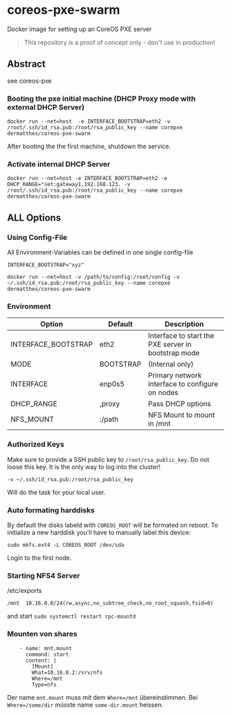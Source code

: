 # coreos-pxe-swarm
Docker image for setting up an CoreOS PXE server 

> This repository is a proof of concept only - don't use in production!
>

## Abstract

see coreos-pxe

### Booting the pxe initial machine (DHCP Proxy mode with external DHCP Server) 

```
docker run --net=host  -e INTERFACE_BOOTSTRAP=eth2 -v /root/.ssh/id_rsa.pub:/root/rsa_public_key --name corepxe dermatthes/coreos-pxe-swarm
```

After booting the the first machine, shutdown the service. 
 
### Activate internal DHCP Server

```
docker run --net=host -e INTERFACE_BOOTSTRAP=eth2 -e DHCP_RANGE="set:gateway1,192.168.123. -v /root/.ssh/id_rsa.pub:/root/rsa_public_key --name corepxe dermatthes/coreos-pxe-swarm
```


## ALL Options


### Using Config-File

All Environment-Variables can be defined in one single config-file

```
INTERFACE_BOOTSTRAP="xyz"

```

```
docker run --net=host -v /path/to/config:/root/config -v ~/.ssh/id_rsa.pub:/root/rsa_public_key --name corepxe dermatthes/coreos-pxe-swarm
```


### Environment

| Option              | Default           | Description                                           |
|---------------------|-------------------|-------------------------------------------------------|
| INTERFACE_BOOTSTRAP | eth2              | Interface to start the PXE server in bootstrap mode   |
| MODE                | BOOTSTRAP         | (Internal only)                                       |
| INTERFACE           | enp0s5            | Primary network interface to configure on nodes       |
| DHCP_RANGE          | <myip>,proxy      | Pass DHCP options                                     |
| NFS_MOUNT           | <ip>:/path        | NFS Mount to mount in /mnt                            |

### Authorized Keys

Make sure to provide a SSH public key to `/root/rsa_public_key`. Do not 
loose this key. It is the only way to log into the cluster!

```
-v ~/.ssh/id_rsa.pub:/root/rsa_public_key
```
Will do the task for your local user.



### Auto formating harddisks

By default the disks labeld with `COREOS_ROOT` will be formated 
 on reboot. To initialize a new harddisk you'll have to manually
 label this device:

```
sudo mkfs.ext4 -L COREOS_ROOT /dev/sda
```

Login to the first node.


### Starting NFS4 Server

/etc/exports
```
/mnt  10.16.0.0/24(rw,async,no_subtree_check,no_root_squash,fsid=0)
```

and start `sudo systemctl restart rpc-mountd`


### Mounten von shares

```
    - name: mnt.mount
      command: start
      content: |
        [Mount]
        What=10.16.0.2:/srv/nfs
        Where=/mnt
        Type=nfs
```

Der name `mnt.mount` muss mit dem `Where=/mnt` übereinstimmen.
Bei `Where=/some/dir` müsste name `some-dir.mount` heissen.